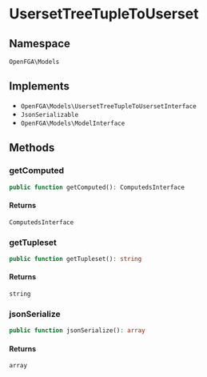 # UsersetTreeTupleToUserset


## Namespace
`OpenFGA\Models`

## Implements
* `OpenFGA\Models\UsersetTreeTupleToUsersetInterface`
* `JsonSerializable`
* `OpenFGA\Models\ModelInterface`

## Methods
### getComputed

```php
public function getComputed(): ComputedsInterface
```



#### Returns
`ComputedsInterface` 

### getTupleset

```php
public function getTupleset(): string
```



#### Returns
`string` 

### jsonSerialize

```php
public function jsonSerialize(): array
```



#### Returns
`array` 

